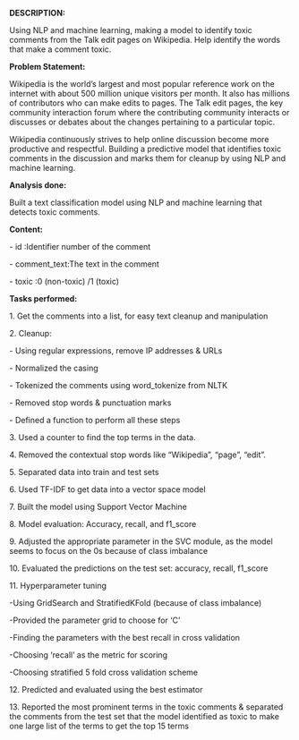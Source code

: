 **DESCRIPTION:**

Using NLP and machine learning, making a model to identify toxic comments from
the Talk edit pages on Wikipedia. Help identify the words that make a comment
toxic.

**Problem Statement:**

Wikipedia is the world’s largest and most popular reference work on the internet
with about 500 million unique visitors per month. It also has millions of
contributors who can make edits to pages. The Talk edit pages, the key community
interaction forum where the contributing community interacts or discusses or
debates about the changes pertaining to a particular topic.

Wikipedia continuously strives to help online discussion become more productive
and respectful. Building a predictive model that identifies toxic comments in
the discussion and marks them for cleanup by using NLP and machine learning.

**Analysis done:**

Built a text classification model using NLP and machine learning that detects
toxic comments.

**Content:**

\- id :Identifier number of the comment

\- comment_text:The text in the comment

\- toxic :0 (non-toxic) /1 (toxic)

**Tasks performed:**

1\. Get the comments into a list, for easy text cleanup and manipulation

2\. Cleanup:

\- Using regular expressions, remove IP addresses & URLs

\- Normalized the casing

\- Tokenized the comments using word_tokenize from NLTK

\- Removed stop words & punctuation marks

\- Defined a function to perform all these steps

3\. Used a counter to find the top terms in the data.

4\. Removed the contextual stop words like “Wikipedia”, “page”, “edit”.

5\. Separated data into train and test sets

6\. Used TF-IDF to get data into a vector space model

7\. Built the model using Support Vector Machine

8\. Model evaluation: Accuracy, recall, and f1_score

9\. Adjusted the appropriate parameter in the SVC module, as the model seems to
focus on the 0s because of class imbalance

10\. Evaluated the predictions on the test set: accuracy, recall, f1_score

11\. Hyperparameter tuning

\-Using GridSearch and StratifiedKFold (because of class imbalance)

\-Provided the parameter grid to choose for ‘C’

\-Finding the parameters with the best recall in cross validation

\-Choosing ‘recall’ as the metric for scoring

\-Choosing stratified 5 fold cross validation scheme

12\. Predicted and evaluated using the best estimator

13\. Reported the most prominent terms in the toxic comments & separated the
comments from the test set that the model identified as toxic to make one large
list of the terms to get the top 15 terms
